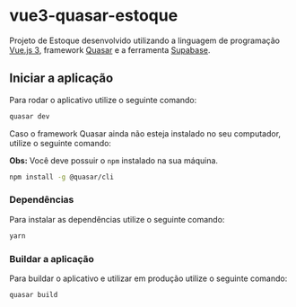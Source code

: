 # vue3-quasar-estoque

Projeto de Estoque desenvolvido utilizando a linguagem de programação [Vue.js 3](https://vuejs.org/), framework [Quasar](https://quasar.dev/) e a ferramenta [Supabase](https://supabase.com/).

## Iniciar a aplicação

Para rodar o aplicativo utilize o seguinte comando:

```bash
quasar dev
```

Caso o framework Quasar ainda não esteja instalado no seu computador, utilize o seguinte comando:

**Obs:** Você deve possuir o `npm` instalado na sua máquina.

```bash
npm install -g @quasar/cli
```

### Dependências

Para instalar as dependências utilize o seguinte comando:

```bash
yarn
```

### Buildar a aplicação

Para buildar o aplicativo e utilizar em produção utilize o seguinte comando:

```bash
quasar build
```
